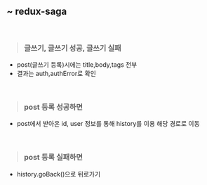## ~ redux-saga

<br>

>### 글쓰기, 글쓰기 성공, 글쓰기 실패
- post(글쓰기 등록)시에는 title,body,tags 전부
- 결과는 auth,authError로 확인

<br>

>### post 등록 성공하면
- post에서 받아온 id, user 정보를 통해 history를 이용 해당 경로로 이동

<br>

>### post 등록 실패하면
- history.goBack()으로 뒤로가기
